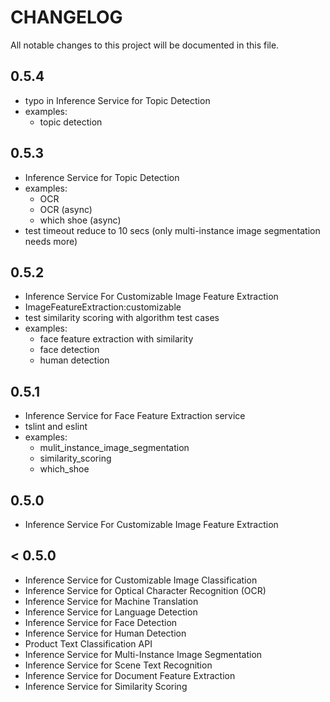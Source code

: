 # CHANGELOG

All notable changes to this project will be documented in this file.

## 0.5.4
- typo in Inference Service for Topic Detection
- examples:
  - topic detection

## 0.5.3
- Inference Service for Topic Detection
- examples:
  - OCR
  - OCR (async)
  - which shoe (async)
- test timeout reduce to 10 secs (only multi-instance image segmentation needs more)

<a name="v0.5.2"></a>
## 0.5.2
- Inference Service For Customizable Image Feature Extraction
- ImageFeatureExtraction:customizable
- test similarity scoring with algorithm test cases
- examples: 
  - face feature extraction with similarity
  - face detection
  - human detection

<a name="v0.5.1"></a>
## 0.5.1
- Inference Service for Face Feature Extraction service
- tslint and eslint
- examples: 
  - mulit_instance_image_segmentation
  - similarity_scoring
  - which_shoe

<a name="v0.5.0"></a>
## 0.5.0
- Inference Service For Customizable Image Feature Extraction

<a name="v0.1.9"></a>
## < 0.5.0
- Inference Service for Customizable Image Classification
- Inference Service for Optical Character Recognition (OCR)
- Inference Service for Machine Translation
- Inference Service for Language Detection
- Inference Service for Face Detection
- Inference Service for Human Detection
- Product Text Classification API
- Inference Service for Multi-Instance Image Segmentation
- Inference Service for Scene Text Recognition
- Inference Service for Document Feature Extraction
- Inference Service for Similarity Scoring

[v0.5.2]: https://github.com/choas/sap-leonardo/compare/v0.5.1...v0.5.2
[v0.5.1]: https://github.com/choas/sap-leonardo/compare/v0.5.0...v0.5.1
[v0.5.0]: https://github.com/choas/sap-leonardo/compare/v0.1.9...v0.5.0
[v0.1.9]: https://github.com/choas/sap-leonardo/compare/v0.1.2...v0.1.9
